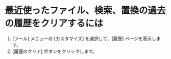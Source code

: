 # 最近使ったファイル、検索、置換の過去の履歴をクリアするには

1. \[ツール\] メニューの \[カスタマイズ\] を選択して、\[履歴\] ページを表示します。
2. \[履歴のクリア\] ボタンをクリックします。
